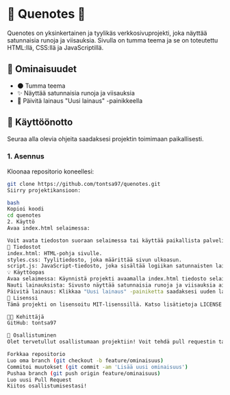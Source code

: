 # 🌟 Quenotes 🌟

Quenotes on yksinkertainen ja tyylikäs verkkosivuprojekti, joka näyttää satunnaisia runoja ja viisauksia. Sivulla on tumma teema ja se on toteutettu HTML:llä, CSS:llä ja JavaScriptillä.

## 🎯 Ominaisuudet

- 🌑 Tumma teema
- ✨ Näyttää satunnaisia runoja ja viisauksia
- 🔄 Päivitä lainaus "Uusi lainaus" -painikkeella

## 🚀 Käyttöönotto

Seuraa alla olevia ohjeita saadaksesi projektin toimimaan paikallisesti.

### 1. Asennus

Kloonaa repositorio koneellesi:
```bash
git clone https://github.com/tontsa97/quenotes.git
Siirry projektikansioon:

bash
Kopioi koodi
cd quenotes
2. Käyttö
Avaa index.html selaimessa:

Voit avata tiedoston suoraan selaimessa tai käyttää paikallista palvelinta, kuten Live Server -laajennusta Visual Studio Codessa.
📁 Tiedostot
index.html: HTML-pohja sivulle.
styles.css: Tyylitiedosto, joka määrittää sivun ulkoasun.
script.js: JavaScript-tiedosto, joka sisältää logiikan satunnaisten lainausten näyttämiseen.
💡 Käyttöopas
Avaa selaimessa: Käynnistä projekti avaamalla index.html tiedosto selaimessasi.
Nauti lainauksista: Sivusto näyttää satunnaisia runoja ja viisauksia aina, kun sivu ladataan.
Päivitä lainaus: Klikkaa "Uusi lainaus" -painiketta saadaksesi uuden lainauksen.
📜 Lisenssi
Tämä projekti on lisensoitu MIT-lisenssillä. Katso lisätietoja LICENSE -tiedostosta.

👨‍💻 Kehittäjä
GitHub: tontsa97

🤝 Osallistuminen
Olet tervetullut osallistumaan projektiin! Voit tehdä pull requestin tai avata uuden issue:n.

Forkkaa repositorio
Luo oma branch (git checkout -b feature/ominaisuus)
Commitoi muutokset (git commit -am 'Lisää uusi ominaisuus')
Pushaa branch (git push origin feature/ominaisuus)
Luo uusi Pull Request
Kiitos osallistumisestasi!
